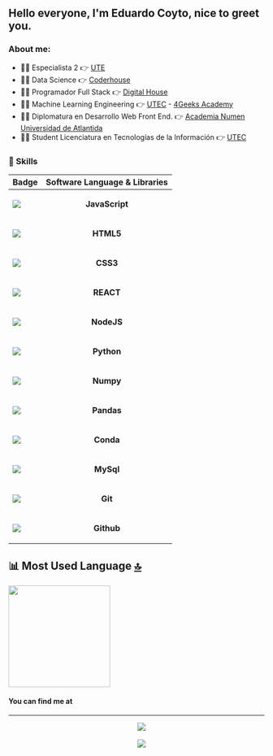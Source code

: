 ## Hello everyone, I'm Eduardo Coyto, nice to greet you.

### About me:

- 👨‍💻 Especialista 2                                            👉 [UTE](https://www.ute.com.uy)
- 👨‍💻 Data Science                                              👉 [Coderhouse](https://www.coderhouse.com/)
- 👨‍💻 Programador Full Stack                                    👉 [Digital House](https://www.digitalhouse.com/)
- 👨‍💻 Machine Learning Engineering                              👉 [UTEC](https://utec.edu.uy/) - [4Geeks Academy](https://4geeks.com/)
- 👨‍💻 Diplomatura en Desarrollo Web Front End.                  👉 [Academia Numen](https://www.academianumen.ar/) [Universidad de Atlantida](https://atlantida.edu.ar/)
- 👨‍🏫 Student Licenciatura en Tecnologías de la Información     👉 [UTEC]([https://www.academianumen.ar/](https://utec.edu.uy/es/educacion/carrera/licenciatura-en-tecnologias-de-la-informacion/)) 

### 🤹 Skills
| Badge                                                                                                                                        | Software Language & Libraries                                                                                                                              |
| -------------------------------------------------------------------------------------------------------------------------------------------- | -------------------------------------------------------------------------------------------------------------------------------- |
| <img src="https://img.shields.io/badge/JavaScript-323330?style=for-the-badge&logo=javascript&logoColor=F7DF1E" />                            |<p align='center'> **JavaScript**</p>               |
| <img src="https://img.shields.io/badge/HTML5-E34F26?style=for-the-badge&logo=html5&logoColor=white" />                                       |<p align='center'> **HTML5**</p>                    |
| <img src="https://img.shields.io/badge/CSS3-1572B6?style=for-the-badge&logo=css3&logoColor=white" />                                         |<p align='center'> **CSS3**</p>                     |
| <img src="https://img.shields.io/badge/React-20232A?style=for-the-badge&logo=react&logoColor=61DAFB" />                                      |<p align='center'> **REACT**</p>                     |
| <img src="https://img.shields.io/badge/Node.js-339933?style=for-the-badge&logo=nodedotjs&logoColor=white" />                                 |<p align='center'> **NodeJS**</p>                   |
| <img src="https://img.shields.io/badge/Python-FFD43B?style=for-the-badge&logo=python&logoColor=blue" />                                      |<p align='center'> **Python**</p>                   |       
| <img src="https://img.shields.io/badge/Numpy-777BB4?style=for-the-badge&logo=numpy&logoColor=white" />                                       |<p align='center'> **Numpy**</p>                    |
| <img src="https://img.shields.io/badge/Pandas-2C2D72?style=for-the-badge&logo=pandas&logoColor=white" />                                     |<p align='center'> **Pandas**</p>                   |
| <img src="https://img.shields.io/badge/conda-342B029.svg?&style=for-the-badge&logo=anaconda&logoColor=white"/>                               |<p align='center'> **Conda**</p>                    |
| <img src="https://img.shields.io/badge/MySQL-005C84?style=for-the-badge&logo=mysql&logoColor=white" />                                       |<p align='center'> **MySql**</p>                    |
| <img src="https://img.shields.io/badge/GIT-E44C30?style=for-the-badge&logo=git&logoColor=white" />                                           |<p align='center'> **Git**</p>                      |
| <img src="https://img.shields.io/badge/GitHub-100000?style=for-the-badge&logo=github&logoColor=white" />                                     |<p align='center'> **Github**</p>                   |


## 📊 Most Used Language [🔝](#welcome-badges-4-readmemd-profile)

<img width='200' src="https://github-readme-stats.vercel.app/api/top-langs/?username=Eduardo-Coyto" /> 

#### You can find me at
---

<p align='center'>
&nbsp;&nbsp;&nbsp;&nbsp;
  <a href="https://www.linkedin.com/in/eduardo-coyto-brignone-4b5637142/"><img src="https://img.shields.io/badge/linkedin-%230077B5.svg?&style=for-the-badge&logo=linkedin&logoColor=white" /></a>
</p>

<p align='center'>
&nbsp;&nbsp;&nbsp;&nbsp;
  <a href="https://twitter.com/EduardoCoyto/"><img src="https://img.shields.io/badge/Twitter-1DA1F2?style=for-the-badge&logo=twitter&logoColor=white" /></a>
</p>
